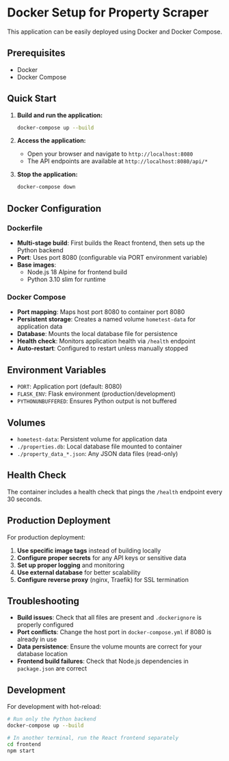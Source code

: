 # Docker Setup for Property Scraper

This application can be easily deployed using Docker and Docker Compose.

## Prerequisites

- Docker
- Docker Compose

## Quick Start

1. **Build and run the application:**
   ```bash
   docker-compose up --build
   ```

2. **Access the application:**
   - Open your browser and navigate to `http://localhost:8080`
   - The API endpoints are available at `http://localhost:8080/api/*`

3. **Stop the application:**
   ```bash
   docker-compose down
   ```

## Docker Configuration

### Dockerfile
- **Multi-stage build**: First builds the React frontend, then sets up the Python backend
- **Port**: Uses port 8080 (configurable via PORT environment variable)
- **Base images**: 
  - Node.js 18 Alpine for frontend build
  - Python 3.10 slim for runtime

### Docker Compose
- **Port mapping**: Maps host port 8080 to container port 8080
- **Persistent storage**: Creates a named volume `hometest-data` for application data
- **Database**: Mounts the local database file for persistence
- **Health check**: Monitors application health via `/health` endpoint
- **Auto-restart**: Configured to restart unless manually stopped

## Environment Variables

- `PORT`: Application port (default: 8080)
- `FLASK_ENV`: Flask environment (production/development)
- `PYTHONUNBUFFERED`: Ensures Python output is not buffered

## Volumes

- `hometest-data`: Persistent volume for application data
- `./properties.db`: Local database file mounted to container
- `./property_data_*.json`: Any JSON data files (read-only)

## Health Check

The container includes a health check that pings the `/health` endpoint every 30 seconds.

## Production Deployment

For production deployment:

1. **Use specific image tags** instead of building locally
2. **Configure proper secrets** for any API keys or sensitive data
3. **Set up proper logging** and monitoring
4. **Use external database** for better scalability
5. **Configure reverse proxy** (nginx, Traefik) for SSL termination

## Troubleshooting

- **Build issues**: Check that all files are present and `.dockerignore` is properly configured
- **Port conflicts**: Change the host port in `docker-compose.yml` if 8080 is already in use
- **Data persistence**: Ensure the volume mounts are correct for your database location
- **Frontend build failures**: Check that Node.js dependencies in `package.json` are correct

## Development

For development with hot-reload:
```bash
# Run only the Python backend
docker-compose up --build

# In another terminal, run the React frontend separately
cd frontend
npm start
```
